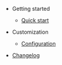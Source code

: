 - Getting started

  - [Quick start](quickstart.md)

- Customization

  - [Configuration](configuration.md)


- [Changelog](changelog.md)